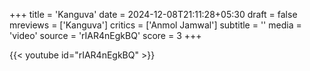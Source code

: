 +++
title = 'Kanguva'
date = 2024-12-08T21:11:28+05:30
draft = false
mreviews = ['Kanguva']
critics = ['Anmol Jamwal']
subtitle = ''
media = 'video'
source = 'rIAR4nEgkBQ'
score = 3
+++

{{< youtube id="rIAR4nEgkBQ" >}}
